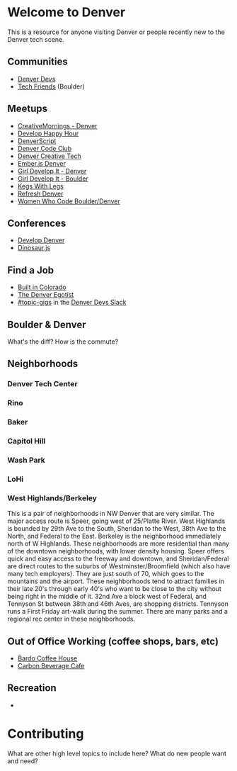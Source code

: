 # Welcome to Denver

This is a resource for anyone visiting Denver or people recently new to the Denver tech scene.

## Communities
* [Denver Devs](http://denverdevs.org/)
* [Tech Friends](http://www.gettechfriends.com/) (Boulder)

## Meetups
* [CreativeMornings - Denver](https://creativemornings.com/cities/den)
* [Develop Happy Hour](http://www.meetup.com/Develop-Happy-Hour/)
* [DenverScript](http://www.meetup.com/DenverScript/)
* [Denver Code Club](http://www.meetup.com/Denver-Code-Club/)
* [Denver Creative Tech](http://www.meetup.com/denver-creative-tech/)
* [Ember.js Denver](http://www.meetup.com/Ember-js-Denver/)
* [Girl Develop It - Denver](https://www.girldevelopit.com/chapters/denver)
* [Girl Develop It - Boulder](https://www.girldevelopit.com/chapters/boulder)
* [Kegs With Legs](http://adclubdenver.com/Kegs-With-Legs)
* [Refresh Denver](http://www.meetup.com/refreshdenver/)
* [Women Who Code Boulder/Denver](http://www.meetup.com/Women-Who-Code-Boulder-Denver/)

## Conferences
* [Develop Denver](https://developdenver.org/)
* [Dinosaur.js](http://dinosaurjs.org/)

## Find a Job
* [Built in Colorado](http://www.builtincolorado.com/jobs)
* [The Denver Egotist](http://www.thedenveregotist.com/jobs)
* [#topic-gigs](https://denver-devs.slack.com/messages/topic-gigs/) in the [Denver Devs Slack](https://denver-dev-slack.herokuapp.com/)

## Boulder & Denver
What's the diff? How is the commute?

## Neighborhoods

### Denver Tech Center
### Rino
### Baker
### Capitol Hill
### Wash Park
### LoHi
### West Highlands/Berkeley
This is a pair of neighborhoods in NW Denver that are very similar. The major access route is Speer, going west of 25/Platte River. West Highlands is bounded by 29th Ave to the South, Sheridan to the West, 38th Ave to the North, and Federal to the East. Berkeley is the neighborhood immediately north of W Highlands.
These neighborhoods are more residential than many of the downtown neighborhoods, with lower density housing. Speer offers quick and easy access to the freeway and downtown, and Sheridan/Federal are direct routes to the suburbs of Westminster/Broomfield (which also have many tech employers). They are just south of 70, which goes to the mountains and the airport.
These neighborhoods tend to attract families in their late 20's through early 40's who want to be close to the city without being right in the middle of it.
32nd Ave a block west of Federal, and Tennyson St between 38th and 46th Aves, are shopping districts. Tennyson runs a First Friday art-walk during the summer. There are many parks and a regional rec center in these neighborhoods.


## Out of Office Working (coffee shops, bars, etc)
* [Bardo Coffee House](http://www.bardocoffee.com/)
* [Carbon Beverage Cafe](http://www.habitcarbon.com/)

## Recreation
*

# Contributing
What are other high level topics to include here? What do new people want and need?
